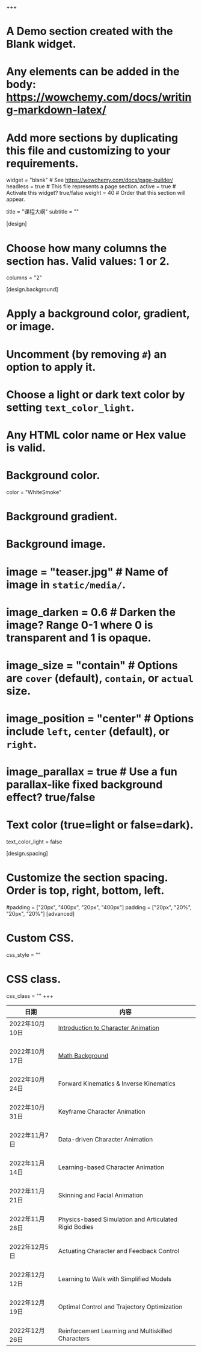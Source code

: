+++
# A Demo section created with the Blank widget.
# Any elements can be added in the body: https://wowchemy.com/docs/writing-markdown-latex/
# Add more sections by duplicating this file and customizing to your requirements.

widget = "blank"  # See https://wowchemy.com/docs/page-builder/
headless = true  # This file represents a page section.
active = true  # Activate this widget? true/false
weight = 40  # Order that this section will appear.

title = "课程大纲"
subtitle = ""

[design]
  # Choose how many columns the section has. Valid values: 1 or 2.
  columns = "2"

[design.background]
  # Apply a background color, gradient, or image.
  #   Uncomment (by removing `#`) an option to apply it.
  #   Choose a light or dark text color by setting `text_color_light`.
  #   Any HTML color name or Hex value is valid.

  # Background color.
  color = "WhiteSmoke"
  
  # Background gradient.
  
  
  # Background image.
  # image = "teaser.jpg"  # Name of image in `static/media/`.
  # image_darken = 0.6  # Darken the image? Range 0-1 where 0 is transparent and 1 is opaque.
  # image_size = "contain"  #  Options are `cover` (default), `contain`, or `actual` size.
  # image_position = "center"  # Options include `left`, `center` (default), or `right`.
  # image_parallax = true  # Use a fun parallax-like fixed background effect? true/false
  
  # Text color (true=light or false=dark).
  text_color_light = false

[design.spacing]
  # Customize the section spacing. Order is top, right, bottom, left.
  #padding = ["20px", "400px", "20px", "400px"]
  padding = ["20px", "20%", "20px", "20%"]
[advanced]
 # Custom CSS. 
 css_style = ""
 
 # CSS class.
 css_class = ""
+++


| 日期                     	| 内容                                                           	|
|--------------------------|-------------------------------------------------------------------|
|    2022年10月10日    	|    [Introduction to Character Animation](/ppt/01%20-%20Introduction.pdf)                        	|
|    <br>2022年10月17日    	|    <br>[Math Background](/ppt/02%20-%20Math%20Background.pdf)          	|
|    <br>2022年10月24日    	|    <br>Forward Kinematics & Inverse Kinematics                                         	|
|    <br>2022年10月31日    	|    <br>Keyframe Character Animation                               	|
|    <br>2022年11月7日     	|    <br>Data-driven Character Animation                            	|
|    <br>2022年11月14日    	|    <br>Learning-based Character Animation                         	|
|    <br>2022年11月21日    	|    <br>Skinning and Facial Animation                              	|
|    <br>2022年11月28日    	|    <br>Physics-based Simulation and Articulated Rigid   Bodies    	|
|    <br>2022年12月5日     	|    <br>Actuating Character and Feedback Control                   	|
|    <br>2022年12月12日    	|    <br>Learning to Walk with Simplified Models                    	|
|    <br>2022年12月19日    	|    <br>Optimal Control and Trajectory Optimization                	|
|    <br>2022年12月26日    	|    <br>Reinforcement Learning and Multiskilled Characters         	|

